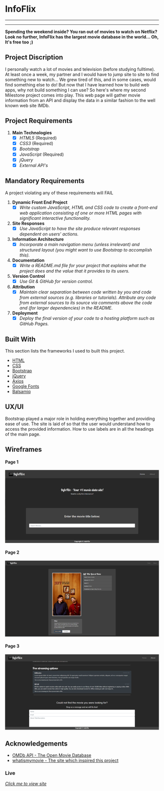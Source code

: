 # InfoFlix
-----------
-----------


**Spending the weekend inside? You ran out of movies to watch on Netflix? Look no further, InfoFlix has the largest movie database in the world... Oh, It's free too ;)**

## Project Discription
I personally watch a lot of movies and television (before studying fulltime). At least once a week, my partner and I would have to jump site to site to find something new to watch... We grew tired of this, and in some cases, would find something else to do! But now that I have learned how to build web apps, why not build something I can use? So here's where my second Milestone project comes into play. This web page will gather movie information from an API and display the data in a similar fashion to the well known web site IMDb.


## Project Requirements 

1. **Main Technologies**  <br/>
    - [x] *HTML5* (Required) <br/>
    - [x] *CSS3* (Required) <br/>
    - [x] *Bootstrap* <br/>
    - [x] *JavaScript* (Required) <br/>
    - [x] *jQuery* <br/>
    - [x] *External API's* <br/>

## Mandatory Requirements
A project violating any of these requirements will FAIL

1. **Dynamic Front End Project**  <br/>
    - [x] *Write custom JavaScript, HTML and CSS code to create a front-end web application consisting of one or more HTML pages with significant interactive functionality.* 
2. **Site Responses**  <br/>
    - [x] *Use JavaScript to have the site produce relevant responses dependent on users' actions.*
3. **Information Architecture**  <br/>
    - [x] *Incorporate a main navigation menu (unless irrelevant) and structured layout (you might want to use Bootstrap to accomplish this).*  
4. **Documentation**  <br/>
    - [x] *Write a README.md file for your project that explains what the project does and the value that it provides to its users.*
5. **Version Control**  <br/>
    - [x] *Use Git & GitHub for version control.*
6. **Attribution**  <br/>
    - [x] *Maintain clear separation between code written by you and code from external sources (e.g. libraries or tutorials). Attribute any code from external sources to its source via comments above the code and (for larger dependencies) in the README.*
7. **Deployment**  <br/>
    - [x] *Deploy the final version of your code to a hosting platform such as GitHub Pages.*

## Built With
This section lists the frameworks I used to built this project.
* [HTML](https://en.wikipedia.org/wiki/HTML)
* [CSS](https://en.wikipedia.org/wiki/CSS)
* [Bootstrap](https://getbootstrap.com)
* [jQuery](https://jquery.com/)
* [Axios](https://www.npmjs.com/package/axios)
* [Google Fonts](https://fonts.google.com/)
* [Balsamiq](https://balsamiq.com/)

## UX/UI
Bootstrap played a major role in holding everything together and providing ease of use. The site is laid of so that the user would understand how to access the provided information. How to use labels are in all the headings of the main page.

## Wireframes

#### Page 1
<img src="assets/img/info1.PNG" style="margin: 0;">

#### Page 2
<img src="assets/img/info2.PNG" style="margin: 0;">

#### Page 3
<img src="assets/img/info3.PNG" style="margin: 0;">

## Acknowledgements
* [OMDb API - The Open Movie Database](http://www.omdbapi.com/)
* [whatismymovie - The site which inspired this project](https://www.whatismymovie.com/)

### Live
[*Click me to view site*](https://randyaajr.github.io/InfoFlix_Milestone-2/)